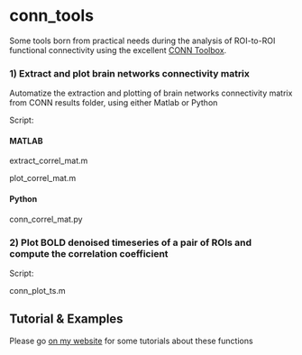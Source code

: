# conn_tools

Some tools born from practical needs during the analysis of ROI-to-ROI functional connectivity using the excellent [CONN Toolbox](https://www.nitrc.org/projects/conn). 

### 1) Extract and plot brain networks connectivity matrix

Automatize the extraction and plotting of brain networks connectivity matrix from CONN results folder, using either Matlab or Python

Script:

#### MATLAB
extract_correl_mat.m

plot_correl_mat.m

#### Python
conn_correl_mat.py

### 2) Plot BOLD denoised timeseries of a pair of ROIs and compute the correlation coefficient

Script:

conn_plot_ts.m

## Tutorial & Examples

Please go [on my website](https://raphaelvallat.github.io/) for some tutorials about these functions